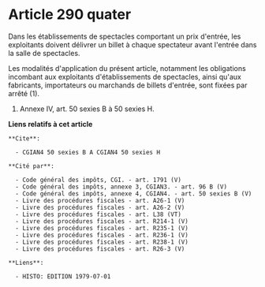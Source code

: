# Article 290 quater

Dans les établissements de spectacles comportant un prix d'entrée, les exploitants doivent délivrer un billet à chaque
spectateur avant l'entrée dans la salle de spectacles.

Les modalités d'application du présent article, notamment les obligations incombant aux exploitants d'établissements de
spectacles, ainsi qu'aux fabricants, importateurs ou marchands de billets d'entrée, sont fixées par arrêté (1).

1)  Annexe IV, art. 50 sexies B à 50 sexies H.

**Liens relatifs à cet article**

	**Cite**:

	  - CGIAN4 50 sexies B A CGIAN4 50 sexies H

	**Cité par**:

	  - Code général des impôts, CGI. - art. 1791 (V)
	  - Code général des impôts, annexe 3, CGIAN3. - art. 96 B (V)
	  - Code général des impôts, annexe 4, CGIAN4. - art. 50 sexies B (V)
	  - Livre des procédures fiscales - art. A26-1 (V)
	  - Livre des procédures fiscales - art. A26-2 (V)
	  - Livre des procédures fiscales - art. L38 (VT)
	  - Livre des procédures fiscales - art. R214-1 (V)
	  - Livre des procédures fiscales - art. R235-1 (V)
	  - Livre des procédures fiscales - art. R236-1 (V)
	  - Livre des procédures fiscales - art. R238-1 (V)
	  - Livre des procédures fiscales - art. R26-3 (V)

	**Liens**:

	  - HISTO: EDITION 1979-07-01
